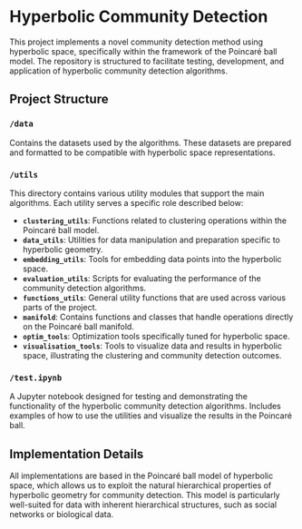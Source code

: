 # Hyperbolic Community Detection

This project implements a novel community detection method using hyperbolic space, specifically within the framework of the Poincaré ball model. The repository is structured to facilitate testing, development, and application of hyperbolic community detection algorithms.

## Project Structure

### `/data`

Contains the datasets used by the algorithms. These datasets are prepared and formatted to be compatible with hyperbolic space representations.

### `/utils`

This directory contains various utility modules that support the main algorithms. Each utility serves a specific role described below:

-   **`clustering_utils`**: Functions related to clustering operations within the Poincaré ball model.
-   **`data_utils`**: Utilities for data manipulation and preparation specific to hyperbolic geometry.
-   **`embedding_utils`**: Tools for embedding data points into the hyperbolic space.
-   **`evaluation_utils`**: Scripts for evaluating the performance of the community detection algorithms.
-   **`functions_utils`**: General utility functions that are used across various parts of the project.
-   **`manifold`**: Contains functions and classes that handle operations directly on the Poincaré ball manifold.
-   **`optim_tools`**: Optimization tools specifically tuned for hyperbolic space.
-   **`visualisation_tools`**: Tools to visualize data and results in hyperbolic space, illustrating the clustering and community detection outcomes.

### `/test.ipynb`

A Jupyter notebook designed for testing and demonstrating the functionality of the hyperbolic community detection algorithms. Includes examples of how to use the utilities and visualize the results in the Poincaré ball.

## Implementation Details

All implementations are based in the Poincaré ball model of hyperbolic space, which allows us to exploit the natural hierarchical properties of hyperbolic geometry for community detection. This model is particularly well-suited for data with inherent hierarchical structures, such as social networks or biological data.
